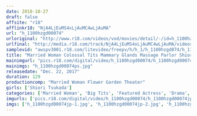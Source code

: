 ```yaml
---
date: 2018-10-27
draft: false
affsite: "r18"
afflinkr18: "NjA4LjEuMS4xLjAuMC4wLjAuMA"
url: "h_1100hzgd00074"
urloriginal: "http://www.r18.com/videos/vod/movies/detail/-/id=h_1100hzgd00074"
urlfinal: "http://media.r18.com/track/NjA4LjEuMS4xLjAuMC4wLjAuMA/videos/vod/movies/detail/-/id=h_1100hzgd00074"
samplevid: "awspv3001.r18.com/litevideo/freepv/h/h_1/h_1100hzgd074/h_1100hzgd074_dmb_w.mp4"
title: "Married Woman Colossal Tits Mammary Glands Massage Parlor Shiori Tsukada"
mainimgurl: "pics.r18.com/digital/video/h_1100hzgd00074/h_1100hzgd00074ps.jpg"
mainimgs: "h_1100hzgd00074ps.jpg"
releasedate: "Dec. 22, 2017"
duration: 129
productioncomp: "Married Woman Flower Garden Theater"
girls: ['Shiori Tsukada']
categories: ['Married Woman', 'Big Tits', 'Featured Actress', 'Drama', 'Creampie', 'Titty Fuck', 'Big Vibrator', 'Hi-Def']
imgurls: ['pics.r18.com/digital/video/h_1100hzgd00074/h_1100hzgd00074jp-1.jpg', 'pics.r18.com/digital/video/h_1100hzgd00074/h_1100hzgd00074jp-2.jpg', 'pics.r18.com/digital/video/h_1100hzgd00074/h_1100hzgd00074jp-3.jpg', 'pics.r18.com/digital/video/h_1100hzgd00074/h_1100hzgd00074jp-4.jpg', 'pics.r18.com/digital/video/h_1100hzgd00074/h_1100hzgd00074jp-5.jpg', 'pics.r18.com/digital/video/h_1100hzgd00074/h_1100hzgd00074jp-6.jpg', 'pics.r18.com/digital/video/h_1100hzgd00074/h_1100hzgd00074jp-7.jpg', 'pics.r18.com/digital/video/h_1100hzgd00074/h_1100hzgd00074jp-8.jpg', 'pics.r18.com/digital/video/h_1100hzgd00074/h_1100hzgd00074jp-9.jpg', 'pics.r18.com/digital/video/h_1100hzgd00074/h_1100hzgd00074jp-10.jpg', 'pics.r18.com/digital/video/h_1100hzgd00074/h_1100hzgd00074jp-11.jpg', 'pics.r18.com/digital/video/h_1100hzgd00074/h_1100hzgd00074jp-12.jpg', 'pics.r18.com/digital/video/h_1100hzgd00074/h_1100hzgd00074jp-13.jpg', 'pics.r18.com/digital/video/h_1100hzgd00074/h_1100hzgd00074jp-14.jpg', 'pics.r18.com/digital/video/h_1100hzgd00074/h_1100hzgd00074jp-15.jpg', 'pics.r18.com/digital/video/h_1100hzgd00074/h_1100hzgd00074jp-16.jpg', 'pics.r18.com/digital/video/h_1100hzgd00074/h_1100hzgd00074jp-17.jpg', 'pics.r18.com/digital/video/h_1100hzgd00074/h_1100hzgd00074jp-18.jpg', 'pics.r18.com/digital/video/h_1100hzgd00074/h_1100hzgd00074jp-19.jpg', 'pics.r18.com/digital/video/h_1100hzgd00074/h_1100hzgd00074jp-20.jpg']
imgs: ['h_1100hzgd00074jp-1.jpg', 'h_1100hzgd00074jp-2.jpg', 'h_1100hzgd00074jp-3.jpg', 'h_1100hzgd00074jp-4.jpg', 'h_1100hzgd00074jp-5.jpg', 'h_1100hzgd00074jp-6.jpg', 'h_1100hzgd00074jp-7.jpg', 'h_1100hzgd00074jp-8.jpg', 'h_1100hzgd00074jp-9.jpg', 'h_1100hzgd00074jp-10.jpg', 'h_1100hzgd00074jp-11.jpg', 'h_1100hzgd00074jp-12.jpg', 'h_1100hzgd00074jp-13.jpg', 'h_1100hzgd00074jp-14.jpg', 'h_1100hzgd00074jp-15.jpg', 'h_1100hzgd00074jp-16.jpg', 'h_1100hzgd00074jp-17.jpg', 'h_1100hzgd00074jp-18.jpg', 'h_1100hzgd00074jp-19.jpg', 'h_1100hzgd00074jp-20.jpg']
---
```

